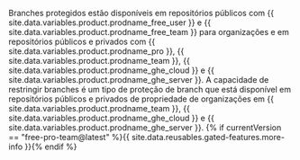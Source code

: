 Branches protegidos estão disponíveis em repositórios públicos com {{ site.data.variables.product.prodname_free_user }} e {{ site.data.variables.product.prodname_free_team }} para organizações e em repositórios públicos e privados com {{ site.data.variables.product.prodname_pro }}, {{ site.data.variables.product.prodname_team }}, {{ site.data.variables.product.prodname_ghe_cloud }} e {{ site.data.variables.product.prodname_ghe_server }}. A capacidade de restringir branches é um tipo de proteção de branch que está disponível em repositórios públicos e privados de propriedade de organizações em {{ site.data.variables.product.prodname_team }}, {{ site.data.variables.product.prodname_ghe_cloud }} e {{ site.data.variables.product.prodname_ghe_server }}. {% if currentVersion == "free-pro-team@latest" %}{{ site.data.reusables.gated-features.more-info }}{% endif %}
